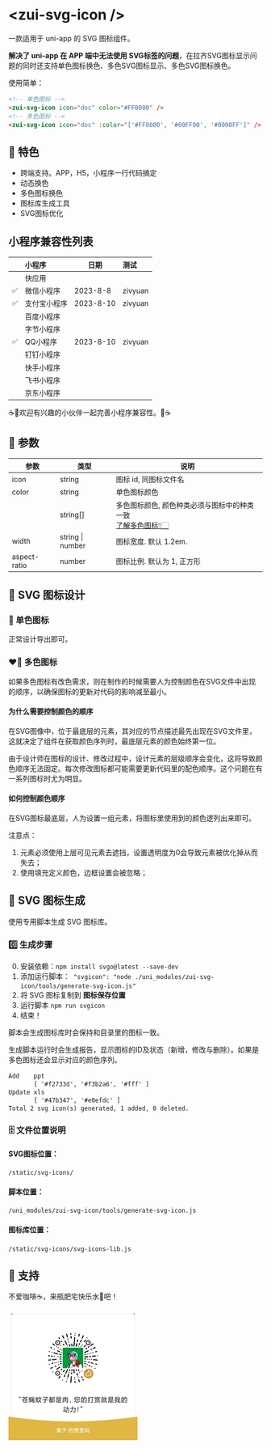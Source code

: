 # &lt;zui-svg-icon /&gt;

一款适用于 uni-app 的 SVG 图标组件。

**解决了 uni-app 在 APP 端中无法使用 SVG标签的问题**，在拉齐SVG图标显示问题的同时还支持单色图标换色、多色SVG图标显示、多色SVG图标换色。

使用简单：

```html
<!-- 单色图标 -->
<zui-svg-icon icon="doc" color="#FF0000" />
<!-- 多色图标 -->
<zui-svg-icon icon="doc" :color="['#FF0000', '#00FF00', '#0000FF']" />
```



## 🐲 特色

- 跨端支持。APP，H5，小程序一行代码搞定
- 动态换色
- 多色图标换色
- 图标库生成工具
- SVG图标优化


## 小程序兼容性列表

| | 小程序 | 日期 | 测试 |
| --- | :--- | --- | :--- |
| | 快应用 | | |
| ✅ | 微信小程序 | 2023-8-8 | zivyuan |
| ✅ | 支付宝小程序 | 2023-8-10 | zivyuan |
| | 百度小程序 | | |
| | 字节小程序 | | |
| ✅ | QQ小程序 | 2023-8-10 | zivyuan |
| | 钉钉小程序 | | |
| | 快手小程序 | | |
| | 飞书小程序 | | |
| | 京东小程序 | | |

☕🍻欢迎有兴趣的小伙伴一起完善小程序兼容性。🍻☕


## 🍢 参数

| 参数 | 类型 | 说明 |
|---|---|---|
| icon | string | 图标 id, 同图标文件名 |
| color | string  | 单色图标颜色 |
|  | string[] | 多色图标颜色, 颜色种类必须与图标中的种类一致<br/>[了解多色图标👇🏻](#❤️‍🔥-多色图标) |
| width | string \| number | 图标宽度. 默认 1.2em. |
| aspect-ratio | number | 图标比例. 默认为 1, 正方形 |


## 🎨 SVG 图标设计

### 🤍 单色图标

正常设计导出即可。



### ❤️‍🔥 多色图标

如果多色图标有改色需求，则在制作的时候需要人为控制颜色在SVG文件中出现的顺序，以确保图标的更新对代码的影响减至最小。

#### 为什么需要控制颜色的顺序

在SVG图像中，位于最底层的元素，其对应的节点描述最先出现在SVG文件里，这就决定了组件在获取颜色序列时，最底层元素的颜色始终第一位。

由于设计师在图标的设计、修改过程中，设计元素的层级顺序会变化，这将导致颜色顺序无法固定。每次修改图标都可能需要更新代码里的配色顺序。这个问题在有一系列图标时尤为明显。

#### 如何控制颜色顺序

在SVG图标最底层，人为设置一组元素，将图标里使用到的颜色逻列出来即可。

注意点：

1. 元素必须使用上层可见元素去遮挡，设置透明度为0会导致元素被优化掉从而失去；
2. 使用填充定义颜色，边框设置会被忽略；



## 🤖 SVG 图标生成

使用专用脚本生成 SVG 图标库。



### 0️⃣ 生成步骤

0. 安装依赖：`npm install svgo@latest --save-dev`
1. 添加运行脚本：` "svgicon": "node ./uni_modules/zui-svg-icon/tools/generate-svg-icon.js"`
2. 将 SVG 图标复制到 **图标保存位置**
3. 运行脚本 `npm run svgicon`
4. 结束！

脚本会生成图标库时会保持和目录里的图标一致。

生成脚本运行时会生成报告，显示图标的ID及状态（新增，修改与删除）。如果是多色图标还会显示对应的颜色序列。

```shell
Add    ppt
       [ '#f2733d', '#f3b2a6', '#fff' ]
Update xls
       [ '#47b347', '#e0efdc' ]
Total 2 svg icon(s) generated, 1 added, 0 deleted.
```





### 🗄️ 文件位置说明

#### SVG图标位置：

`/static/svg-icons/`

#### 脚本位置：

`/uni_modules/zui-svg-icon/tools/generate-svg-icon.js`

#### 图标库位置：

`/static/svg-icons/svg-icons-lib.js`





## 💎 支持

不爱咖啡☕️，来瓶肥宅快乐水🥤吧！

<img src="./assets/doc/readme/WechatIMG131.jpg" alt="WechatIMG131"  width="256" />

